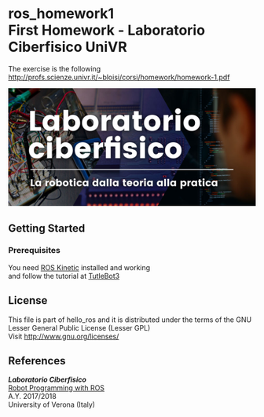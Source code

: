 # ros_homework1 <br >First Homework - Laboratorio Ciberfisico UniVR

The exercise is the following <http://profs.scienze.univr.it/~bloisi/corsi/homework/homework-1.pdf>

![laboratorio ciberfisico](images/cyberphysical-lab.jpg)

## Getting Started

### Prerequisites

You need [ROS Kinetic](http://wiki.ros.org/kinetic/Installation) installed and working <br >
and follow the tutorial at [TutleBot3](http://emanual.robotis.com/docs/en/platform/turtlebot3/pc_setup/#pc-setup)

## License

This file is part of hello_ros and it is distributed under the terms of the GNU Lesser General Public License (Lesser GPL) <br >
Visit <http://www.gnu.org/licenses/>

## References

***Laboratorio Ciberfisico*** <br >
[Robot Programming with ROS](http://profs.scienze.univr.it/%7Ebloisi/corsi/ciberfisico.html) <br >
A.Y. 2017/2018 <br >
University of Verona (Italy)

